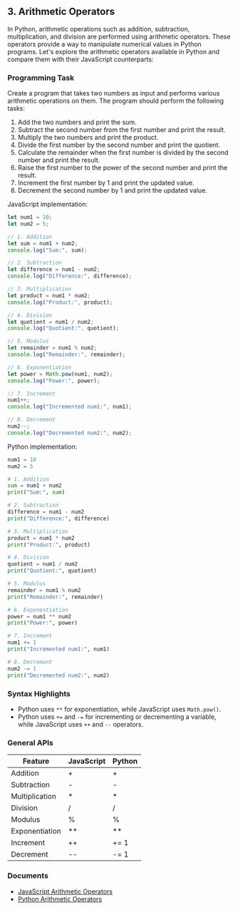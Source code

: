 

## 3. Arithmetic Operators

In Python, arithmetic operations such as addition, subtraction, multiplication, and division are performed using arithmetic operators. These operators provide a way to manipulate numerical values in Python programs. Let's explore the arithmetic operators available in Python and compare them with their JavaScript counterparts:

### Programming Task

Create a program that takes two numbers as input and performs various arithmetic operations on them. The program should perform the following tasks:

1. Add the two numbers and print the sum.
2. Subtract the second number from the first number and print the result.
3. Multiply the two numbers and print the product.
4. Divide the first number by the second number and print the quotient.
5. Calculate the remainder when the first number is divided by the second number and print the result.
6. Raise the first number to the power of the second number and print the result.
7. Increment the first number by 1 and print the updated value.
8. Decrement the second number by 1 and print the updated value.

JavaScript implementation:
```javascript
let num1 = 10;
let num2 = 5;

// 1. Addition
let sum = num1 + num2;
console.log("Sum:", sum);

// 2. Subtraction
let difference = num1 - num2;
console.log("Difference:", difference);

// 3. Multiplication
let product = num1 * num2;
console.log("Product:", product);

// 4. Division
let quotient = num1 / num2;
console.log("Quotient:", quotient);

// 5. Modulus
let remainder = num1 % num2;
console.log("Remainder:", remainder);

// 6. Exponentiation
let power = Math.pow(num1, num2);
console.log("Power:", power);

// 7. Increment
num1++;
console.log("Incremented num1:", num1);

// 8. Decrement
num2--;
console.log("Decremented num2:", num2);
```

Python implementation:
```python
num1 = 10
num2 = 5

# 1. Addition
sum = num1 + num2
print("Sum:", sum)

# 2. Subtraction
difference = num1 - num2
print("Difference:", difference)

# 3. Multiplication
product = num1 * num2
print("Product:", product)

# 4. Division
quotient = num1 / num2
print("Quotient:", quotient)

# 5. Modulus
remainder = num1 % num2
print("Remainder:", remainder)

# 6. Exponentiation
power = num1 ** num2
print("Power:", power)

# 7. Increment
num1 += 1
print("Incremented num1:", num1)

# 8. Decrement
num2 -= 1
print("Decremented num2:", num2)
```

### Syntax Highlights
- Python uses `**` for exponentiation, while JavaScript uses `Math.pow()`.
- Python uses `+=` and `-=` for incrementing or decrementing a variable, while JavaScript uses `++` and `--` operators.



### General APIs

| Feature | JavaScript | Python |
|---------|------------|--------|
| Addition | + | + |
| Subtraction | - | - |
| Multiplication | * | * |
| Division | / | / |
| Modulus | % | % |
| Exponentiation | ** | ** |
| Increment | ++ | += 1 |
| Decrement | -- | -= 1 |

### Documents

- [JavaScript Arithmetic Operators](https://developer.mozilla.org/en-US/docs/Web/JavaScript/Reference/Operators/Arithmetic_Operators)
- [Python Arithmetic Operators](https://docs.python.org/3/reference/expressions.html#binary-arithmetic-operations)


